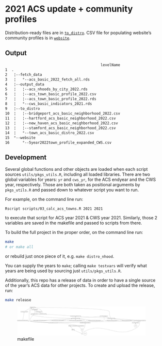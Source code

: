 
<!-- README.md is generated from README.Rmd. Please edit that file -->

# 2021 ACS update + community profiles

Distribution-ready files are in [`to_distro`](to_distro). CSV file for
populating website’s community profiles is in [`website`](website).

## Output

                                                levelName
    1  .                                                 
    2   ¦--fetch_data                                    
    3   ¦   °--acs_basic_2022_fetch_all.rds              
    4   ¦--output_data                                   
    5   ¦   ¦--acs_nhoods_by_city_2022.rds               
    6   ¦   ¦--acs_town_basic_profile_2022.csv           
    7   ¦   ¦--acs_town_basic_profile_2022.rds           
    8   ¦   °--cws_basic_indicators_2021.rds             
    9   ¦--to_distro                                     
    10  ¦   ¦--bridgeport_acs_basic_neighborhood_2022.csv
    11  ¦   ¦--hartford_acs_basic_neighborhood_2022.csv  
    12  ¦   ¦--new_haven_acs_basic_neighborhood_2022.csv 
    13  ¦   ¦--stamford_acs_basic_neighborhood_2022.csv  
    14  ¦   °--town_acs_basic_distro_2022.csv            
    15  °--website                                       
    16      °--5year2022town_profile_expanded_CWS.csv    

## Development

Several global functions and other objects are loaded when each script
sources `utils/pkgs_utils.R`, including all loaded libraries. There are
two global variables for years: `yr` and `cws_yr`, for the ACS endyear
and the CWS year, respectively. Those are both taken as positional
arguments by `pkgs_utils.R` and passed down to whatever script you want
to run.

For example, on the command line run:

``` bash
Rscript scripts/03_calc_acs_towns.R 2021 2021
```

to execute that script for ACS year 2021 & CWS year 2021. Similarly,
those 2 variables are saved in the makefile and passed to scripts from
there.

To build the full project in the proper order, on the command line run:

``` bash
make
# or make all
```

or rebuild just once piece of it, e.g. `make distro_nhood`.

You can supply the years to `make`; calling `make testvars` will verify
what years are being used by sourcing just `utils/pkgs_utils.R`.

Additionally, this repo has a release of data in order to have a single
source of the year’s ACS data for other projects. To create and upload
the release, run:

``` bash
make release 
```

<figure>
<img src="make.png" alt="makefile" />
<figcaption aria-hidden="true">makefile</figcaption>
</figure>
